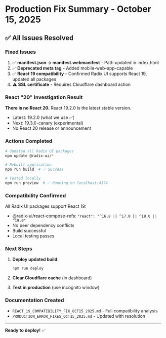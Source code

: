 # Production Fix Summary - October 15, 2025

## ✅ All Issues Resolved

### Fixed Issues

1. ✅ **manifest.json → manifest.webmanifest** - Path updated in index.html
2. ✅ **Deprecated meta tag** - Added mobile-web-app-capable
3. ✅ **React 19 compatibility** - Confirmed Radix UI supports React 19, updated all packages
4. ⚠️ **SSL certificate** - Requires Cloudflare dashboard action

### React "20" Investigation Result

**There is no React 20.** React 19.2.0 is the latest stable version.

- Latest: 19.2.0 (what we use ✅)
- Next: 19.3.0-canary (experimental)
- No React 20 release or announcement

### Actions Completed

```bash
# Updated all Radix UI packages
npm update @radix-ui/*

# Rebuilt application
npm run build  # ✅ Success

# Tested locally
npm run preview  # ✅ Running on localhost:4174
```

### Compatibility Confirmed

All Radix UI packages support React 19:

- @radix-ui/react-compose-refs: `"react": "^16.8 || ^17.0 || ^18.0 || ^19.0"`
- No peer dependency conflicts
- Build successful
- Local testing passes

### Next Steps

1. **Deploy updated build**:

   ```bash
   npm run deploy
   ```

2. **Clear Cloudflare cache** (in dashboard)

3. **Test in production** (use incognito window)

### Documentation Created

- `REACT_19_COMPATIBILITY_FIX_OCT15_2025.md` - Full compatibility analysis
- `PRODUCTION_ERROR_FIXES_OCT15_2025.md` - Updated with resolution

---

**Ready to deploy!** ✅
